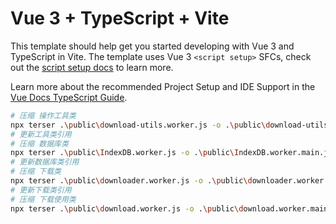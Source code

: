 # Vue 3 + TypeScript + Vite

This template should help get you started developing with Vue 3 and TypeScript in Vite. The template uses Vue 3 `<script setup>` SFCs, check out the [script setup docs](https://v3.vuejs.org/api/sfc-script-setup.html#sfc-script-setup) to learn more.

Learn more about the recommended Project Setup and IDE Support in the [Vue Docs TypeScript Guide](https://vuejs.org/guide/typescript/overview.html#project-setup).

```bash
# 压缩 操作工具类
npx terser .\public\download-utils.worker.js -o .\public\download-utils.worker.main.js -m -c
# 更新工具类引用
# 压缩 数据库类
npx terser .\public\IndexDB.worker.js -o .\public\IndexDB.worker.main.js -m -c
# 更新数据库类引用
# 压缩 下载类
npx terser .\public\downloader.worker.js -o .\public\downloader.worker.main.js -m -c
# 更新下载类引用
# 压缩 下载使用类
npx terser .\public\download.worker.js -o .\public\download.worker.main.js -m -c


```

